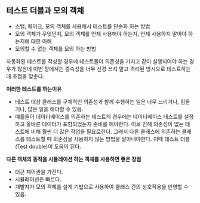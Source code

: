 ## 테스트 더블과 모의 객체

- 스텁, 페이크, 모의 객체를 사용해서 테스트를 단순화 하는 방법
- 모의 객체가 무엇인지, 모의 객체를 언제 사용해야 하는지, 언제 사용하지 말아야 하는지에 대한 이해
- 모의할 수 없는 객체를 모의 하는 방법

 자동화된 테스트를 작성할 경우에 테스트들이 의존성을 가지고 같이 실행되어야 하는 경우가 많은데 이번 장에서는 종속성을 너무 신경 쓰지 말고 격리된 방시으로 테스트하는 데 초점을 맞춘다.

 **이러한 테스트를 하는이유**
 - 테스트 대상 클래스를 구체적인 의존성과 함께 수행하는 일은 너무 느리거나, 힘들거나, 많은 일을 해야할 수 있음.
 - 예를들어 데이터베이스를 의존하는 테스트의 경우에는 데이터베이스 테스트를 설정하고 올바른 데이터가 포함되었는지 준비를 해야한다. 이로 인해 의존성이 없는 테스트에 비해 훨씬 더 많은 작업을 필요로한다. 그래서 다른 클래스에 의존하는 클래스를 테스트할 때 의존성을 사용하지 않는 방법을 알아내야한다. 이때 테스트 더블(Test double)이 도움이 된다.

**다른 객체의 동작을 시뮬레이션 하는 객체를 사용하면 좋은 장점** 
- 더큰 제어권을 가진다.
- 시뮬레이션은 빠르다.
- 개발자가 모의 객체를 설계 기법으로 사용하여 클래스 간의 상호작용을 반영할 수 있음.
  
